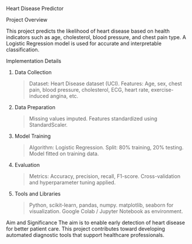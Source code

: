 Heart Disease Predictor

Project Overview

This project predicts the likelihood of heart disease based on health indicators such as age, cholesterol, blood pressure, and chest pain type. A Logistic Regression model is used for accurate and interpretable classification.

Implementation Details
1. Data Collection
   >Dataset: Heart Disease dataset (UCI).
   >Features: Age, sex, chest pain, blood pressure, cholesterol, ECG, heart rate, exercise-induced angina, etc.
2. Data Preparation
   >Missing values imputed.
   >Features standardized using StandardScaler.
3. Model Training
   >Algorithm: Logistic Regression.
   >Split: 80% training, 20% testing.
   >Model fitted on training data.
4. Evaluation
   >Metrics: Accuracy, precision, recall, F1-score.
   >Cross-validation and hyperparameter tuning applied.
5. Tools and Libraries
   >Python, scikit-learn, pandas, numpy.
   >matplotlib, seaborn for visualization.
   >Google Colab / Jupyter Notebook as environment.

   
Aim and Significance
The aim is to enable early detection of heart disease for better patient care. This project contributes toward developing automated diagnostic tools that support healthcare professionals.
